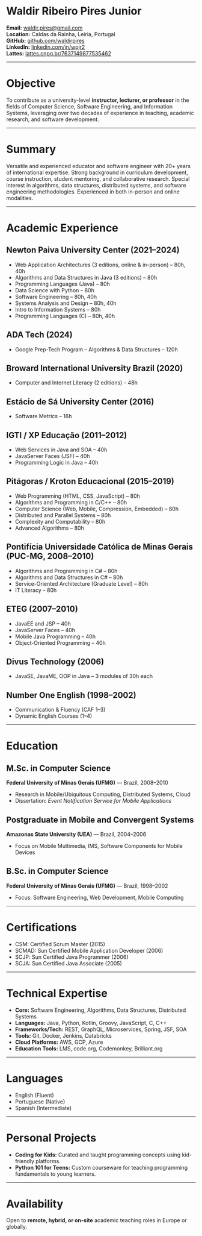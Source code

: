 # Waldir Ribeiro Pires Junior

**Email:** waldir.pires@gmail.com  
**Location:** Caldas da Rainha, Leiria, Portugal  
**GitHub:** [github.com/waldirpires](https://github.com/waldirpires)  
**LinkedIn:** [linkedin.com/in/wpjr2](https://www.linkedin.com/in/wpjr2)  
**Lattes:** [lattes.cnpq.br/7637149877535462](http://lattes.cnpq.br/7637149877535462)

---

# Objective

To contribute as a university-level **instructor, lecturer, or professor** in the fields of Computer Science, Software Engineering, and Information Systems, leveraging over two decades of experience in teaching, academic research, and software development.

---

# Summary

Versatile and experienced educator and software engineer with 20+ years of international expertise. Strong background in curriculum development, course instruction, student mentoring, and collaborative research. Special interest in algorithms, data structures, distributed systems, and software engineering methodologies. Experienced in both in-person and online modalities.

---

# Academic Experience

## Newton Paiva University Center (2021–2024)
- Web Application Architectures (3 editions, online & in-person) – 80h, 40h  
- Algorithms and Data Structures in Java (3 editions) – 80h  
- Programming Languages (Java) – 80h  
- Data Science with Python – 80h  
- Software Engineering – 80h, 40h  
- Systems Analysis and Design – 80h, 40h  
- Intro to Information Systems – 80h  
- Programming Languages (C) – 80h, 40h

## ADA Tech (2024)
- Google Prep-Tech Program – Algorithms & Data Structures – 120h

## Broward International University Brazil (2020)
- Computer and Internet Literacy (2 editions) – 48h

## Estácio de Sá University Center (2016)
- Software Metrics – 16h

## IGTI / XP Educação (2011–2012)
- Web Services in Java and SOA – 40h  
- JavaServer Faces (JSF) – 40h  
- Programming Logic in Java – 40h

## Pitágoras / Kroton Educacional (2015–2019)
- Web Programming (HTML, CSS, JavaScript) – 80h  
- Algorithms and Programming in C/C++ – 80h  
- Computer Science (Web, Mobile, Compression, Embedded) – 80h  
- Distributed and Parallel Systems – 80h  
- Complexity and Computability – 80h  
- Advanced Algorithms – 80h

## Pontifícia Universidade Católica de Minas Gerais (PUC-MG, 2008–2010)
- Algorithms and Programming in C# – 80h  
- Algorithms and Data Structures in C# – 80h  
- Service-Oriented Architecture (Graduate Level) – 80h  
- IT Literacy – 80h

## ETEG (2007–2010)
- JavaEE and JSP – 40h  
- JavaServer Faces – 40h  
- Mobile Java Programming – 40h  
- Object-Oriented Programming – 40h

## Divus Technology (2006)
- JavaSE, JavaME, OOP in Java – 3 modules of 30h each

## Number One English (1998–2002)
- Communication & Fluency (CAF 1–3)  
- Dynamic English Courses (1–4)

---

# Education

## M.Sc. in Computer Science  
**Federal University of Minas Gerais (UFMG)** — Brazil, 2008–2010  
- Research in Mobile/Ubiquitous Computing, Distributed Systems, Cloud  
- Dissertation: *Event Notification Service for Mobile Applications*

## Postgraduate in Mobile and Convergent Systems  
**Amazonas State University (UEA)** — Brazil, 2004–2006  
- Focus on Mobile Multimedia, IMS, Software Components for Mobile Devices

## B.Sc. in Computer Science  
**Federal University of Minas Gerais (UFMG)** — Brazil, 1998–2002  
- Focus: Software Engineering, Web Development, Mobile Computing

---

# Certifications

- CSM: Certified Scrum Master (2015)  
- SCMAD: Sun Certified Mobile Application Developer (2006)  
- SCJP: Sun Certified Java Programmer (2006)  
- SCJA: Sun Certified Java Associate (2005)

---

# Technical Expertise

- **Core:** Software Engineering, Algorithms, Data Structures, Distributed Systems  
- **Languages:** Java, Python, Kotlin, Groovy, JavaScript, C, C++  
- **Frameworks/Tech:** REST, GraphQL, Microservices, Spring, JSF, SOA  
- **Tools:** Git, Docker, Jenkins, Databricks  
- **Cloud Platforms:** AWS, GCP, Azure  
- **Education Tools:** LMS, code.org, Codemonkey, Brilliant.org

---

# Languages

- English (Fluent)  
- Portuguese (Native)  
- Spanish (Intermediate)

---

# Personal Projects

- **Coding for Kids:** Curated and taught programming concepts using kid-friendly platforms.  
- **Python 101 for Teens:** Custom courseware for teaching programming fundamentals to young learners.

---

# Availability

Open to **remote, hybrid, or on-site** academic teaching roles in Europe or globally.

